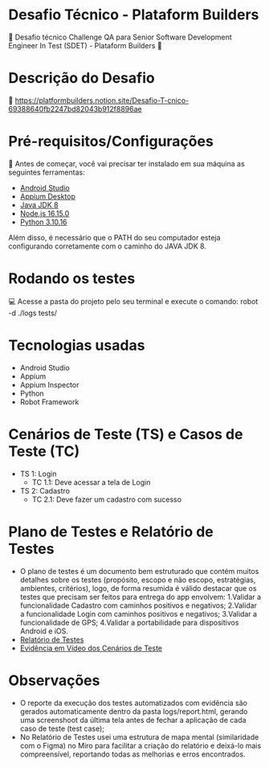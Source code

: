 # Desafio Técnico - Plataform Builders
🦾  Desafio técnico Challenge QA para Senior Software Development Engineer In Test (SDET) - Plataform Builders  🧠

# Descrição do Desafio
🎯 https://platformbuilders.notion.site/Desafio-T-cnico-69388640fb2247bd82043b912f8896ae

# Pré-requisitos/Configurações
🧩 Antes de começar, você vai precisar ter instalado em sua máquina as seguintes ferramentas:

- [Android Studio](https://developer.android.com/studio?hl=pt&gclid=Cj0KCQjwjbyYBhCdARIsAArC6LJ5M9Xihsgs7l-9Gz6-I3cPImfXsraEZYRg3Wi48zhdiUzvTLV6WvEaAkRyEALw_wcB&gclsrc=aw.ds)
- [Appium Desktop](https://github.com/appium/appium-desktop/releases/tag/v1.22.3-4)
- [Java JDK 8](https://www.oracle.com/br/java/technologies/javase/javase8-archive-downloads.html)
- [Node.js 16.15.0](https://nodejs.org/en/download/)
- [Python 3.10.16](https://www.python.org/)

Além disso, é necessário que o PATH do seu computador esteja configurando corretamente com o caminho do JAVA JDK 8.

# Rodando os testes
💻 Acesse a pasta do projeto pelo seu terminal e execute o comando: robot -d ./logs tests/ 

# Tecnologias usadas
- Android Studio
- Appium
- Appium Inspector
- Python
- Robot Framework

# Cenários de Teste (TS) e Casos de Teste (TC)
- TS 1: Login
    - TC 1.1: Deve acessar a tela de Login
- TS 2: Cadastro
    - TC 2.1: Deve fazer um cadastro com sucesso

# Plano de Testes e Relatório de Testes
- O plano de testes é um documento bem estruturado que contém muitos detalhes sobre os testes (propósito, escopo e não escopo, estratégias, ambientes, critérios), logo, de forma resumida é válido destacar que os testes que precisam ser feitos para entrega do app envolvem:
    1.Validar a funcionalidade Cadastro com caminhos positivos e negativos;
    2.Validar a funcionalidade Login com caminhos positivos e negativos;
    3.Validar a funcionalidade de GPS;
    4.Validar a portabilidade para dispositivos Android e iOS.
- [Relatório de Testes](https://miro.com/app/board/uXjVPamUVug=/?share_link_id=112277608564)
- [Evidência em Vídeo dos Cenários de Teste](https://drive.google.com/file/d/12_PyTczyFBDPC34qCanbpQIasKAbXzOY/view?usp=sharing)

# Observações
- O reporte da execução dos testes automatizados com evidência são gerados automaticamente dentro da pasta logs/report.html, gerando uma screenshoot da última tela antes de fechar a aplicação de cada caso de teste (test case);
- No Relatório de Testes usei uma estrutura de mapa mental (similaridade com o Figma) no Miro para facilitar a criação do relatório e deixá-lo mais compreensível, reportando todas as melhorias e erros encontrados.